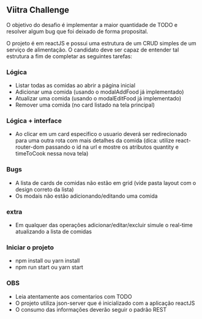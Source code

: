 ## Viitra Challenge

O objetivo do desafio é implementar a maior quantidade de TODO e resolver algum bug que foi deixado de forma proposital.

O projeto é em reactJS e possui uma estrutura de um CRUD simples de um serviço de alimentação. O candidato deve ser capaz de entender tal estrutura a fim de completar as seguintes tarefas:

### Lógica 
- Listar todas as comidas ao abrir a página inicial
- Adicionar uma comida (usando o modalAddFood já implementado)
- Atualizar uma comida (usando o modalEditFood já implementado)
- Remover uma comida (no card listado na tela principal)

### Lógica + interface
- Ao clicar em um card especifico o usuario deverá ser redirecionado para uma outra rota com mais detalhes da comida (dica: utilize react-router-dom passando o id na url e mostre os atributos quantity e timeToCook nessa nova tela)

### Bugs
- A lista de cards de comidas não estão em grid (vide pasta layout com o design   correto da lista)
- Os modais não estão adicionando/editando uma comida


### extra
- Em qualquer das operações adicionar/editar/excluir simule o real-time atualizando a lista de comidas

### Iniciar o projeto
- npm install ou yarn install
- npm run start ou yarn start

### OBS
- Leia atentamente aos comentarios com TODO
- O projeto utiliza json-server que é inicializado com a aplicação reactJS
- O consumo das informações deverão seguir o padrão REST



